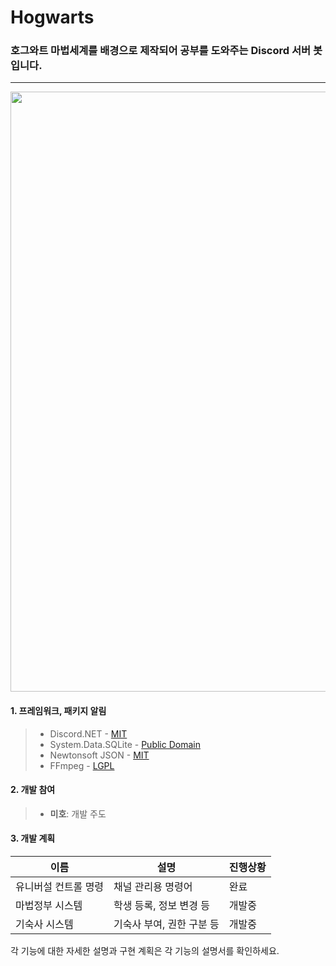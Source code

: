 # Hogwarts
### 호그와트 마법세계를 배경으로 제작되어 공부를 도와주는 Discord 서버 봇입니다.
---
<img src="https://images.ctfassets.net/usf1vwtuqyxm/3QQaEkThAnIAiXveGhJYD9/f79a571dbe9fd456d65e783040601fdc/hogwarts-castle-.jpg?fm=jpg" width="960">

#### 1. 프레임워크, 패키지 알림
> * Discord.NET - [MIT](https://opensource.org/licenses/MIT)
> * System.Data.SQLite - [Public Domain](https://www.sqlite.org/copyright.html)
> * Newtonsoft JSON - [MIT](https://licenses.nuget.org/MIT)
> * FFmpeg - [LGPL](https://www.ffmpeg.org/legal.html)

#### 2. 개발 참여
> * **미호**: 개발 주도

#### 3. 개발 계획

|이름|설명|진행상황|
|-|-|-|
|유니버설 컨트롤 명령|채널 관리용 명령어|완료|
|마법정부 시스템|학생 등록, 정보 변경 등|개발중|
|기숙사 시스템|기숙사 부여, 권한 구분 등|개발중|

각 기능에 대한 자세한 설명과 구현 계획은 각 기능의 설명서를 확인하세요.
